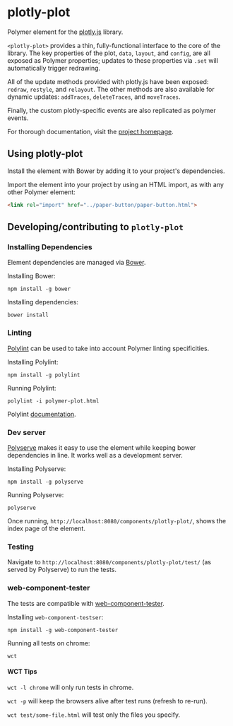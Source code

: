 # plotly-plot

Polymer element for the [plotly.js](https://plot.ly/javascript/) library.

`<plotly-plot>` provides a thin, fully-functional interface to the core of the
library. The key properties of the plot, `data`, `layout`, and `config`, are
all exposed as Polymer properties; updates to these properties via `.set` will
automatically trigger redrawing.

All of the update methods provided with plotly.js have been exposed:
`redraw`, `restyle`, and `relayout`. The other methods are also
available for dynamic updates: `addTraces`, `deleteTraces`, and `moveTraces`.

Finally, the custom plotly-specific events are also replicated as polymer
events.

For thorough documentation, visit the
[project homepage](https://ginkgobioworks.github.io/plotly-plot).

## Using plotly-plot

Install the element with Bower by adding it to your project's dependencies.

Import the element into your project by using an HTML import, as with any other
Polymer element:

```html
<link rel="import" href="../paper-button/paper-button.html">
```

## Developing/contributing to `plotly-plot`

### Installing Dependencies

Element dependencies are managed via [Bower](http://bower.io/).

Installing Bower:

    npm install -g bower

Installing dependencies:

    bower install


### Linting

[Polylint](https://github.com/PolymerLabs/polylint) can be used to take into
account Polymer linting specificities.

Installing Polylint:

    npm install -g polylint

Running Polylint:

	polylint -i polymer-plot.html

Polylint [documentation](https://github.com/PolymerLabs/polylint#polylint).


### Dev server

[Polyserve](https://github.com/PolymerLabs/polyserve) makes it easy to use the
element while keeping bower dependencies in line. It works well as a development
server.

Installing Polyserve:

    npm install -g polyserve

Running Polyserve:

    polyserve

Once running, `http://localhost:8080/components/plotly-plot/`, shows the
index page of the element.


### Testing

Navigate to `http://localhost:8080/components/plotly-plot/test/` (as served
by Polyserve) to run the tests.

### web-component-tester

The tests are compatible with [web-component-tester](https://github.com/Polymer/web-component-tester).

Installing `web-component-testser`:

    npm install -g web-component-tester

Running all tests on chrome:

    wct

#### WCT Tips

`wct -l chrome` will only run tests in chrome.

`wct -p` will keep the browsers alive after test runs (refresh to re-run).

`wct test/some-file.html` will test only the files you specify.
